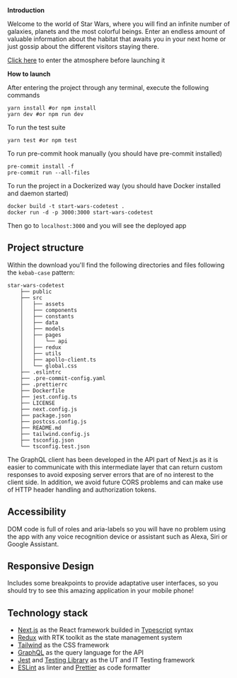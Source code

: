 **Introduction**

Welcome to the world of Star Wars, where you will find an infinite number of galaxies, planets and the most colorful beings. Enter an endless amount of valuable information about the habitat that awaits you in your next home or just gossip about the different visitors staying there.

[Click here](https://www.youtube.com/watch?v=tGsKzZtRwxw) to enter the atmosphere before launching it

**How to launch**

After entering the project through any terminal, execute the following commands

```
yarn install #or npm install
yarn dev #or npm run dev
```

To run the test suite

```
yarn test #or npm test
```

To run pre-commit hook manually (you should have pre-commit installed)

```
pre-commit install -f
pre-commit run --all-files
```

To run the project in a Dockerized way (you should have Docker installed and daemon started)

```
docker build -t start-wars-codetest .
docker run -d -p 3000:3000 start-wars-codetest
```

Then go to `localhost:3000` and you will see the deployed app

## Project structure

Within the download you'll find the following directories and files following the `kebab-case` pattern:

```
star-wars-codetest
    ├── public
    ├── src
    │   ├── assets
    │   ├── components
    │   ├── constants
    │   ├── data
    │   ├── models
    │   ├── pages
    │   │   └── api
    │   ├── redux
    │   ├── utils
    │   ├── apollo-client.ts
    │   └── global.css
    ├── .eslintrc
    ├── .pre-commit-config.yaml
    ├── .prettierrc
    ├── Dockerfile
    ├── jest.config.ts
    ├── LICENSE
    ├── next.config.js
    ├── package.json
    ├── postcss.config.js
    ├── README.md
    ├── tailwind.config.js
    ├── tsconfig.json
    └── tsconfig.test.json
```

The GraphQL client has been developed in the API part of Next.js as it is easier to communicate with this intermediate layer that can return custom responses to avoid exposing server errors that are of no interest to the client side. In addition, we avoid future CORS problems and can make use of HTTP header handling and authorization tokens.

## Accessibility

DOM code is full of roles and aria-labels so you will have no problem using the app with any voice recognition device or assistant such as Alexa, Siri or Google Assistant.

## Responsive Design

Includes some breakpoints to provide adaptative user interfaces, so you should try to see this amazing application in your mobile phone!

## Technology stack

- [Next.js](https://nextjs.org/) as the React framework builded in [Typescript](https://www.typescriptlang.org/) syntax
- [Redux](https://es.redux.js.org/) with RTK toolkit as the state management system
- [Tailwind](https://tailwindcss.com/) as the CSS framework
- [GraphQL](https://graphql.org/) as the query language for the API
- [Jest](https://jestjs.io/es-ES/) and [Testing Library](https://testing-library.com/) as the UT and IT Testing framework
- [ESLint](https://eslint.org/) as linter and [Prettier](https://prettier.io/) as code formatter
